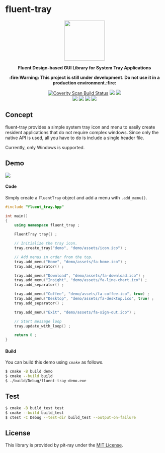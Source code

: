 <p align="center"><h1>fluent-tray</h1></p>
<p align="center"><img src="https://github.com/pit-ray/fluent-tray/blob/main/assets/banner.png?raw=true" width=128/></p>
<p align="center"><b>Fluent Design-based GUI Library for System Tray Applications</b></p>
<p align="center"><b>:fire:Warning: This project is still under development. Do not use it in a production environment.:fire:</b></p>

<p align="center">
   <a href="https://scan.coverity.com/projects/pit-ray-fluent-tray"><img alt="Coverity Scan Build Status" src="https://img.shields.io/coverity/scan/pit-ray-fluent-tray?style=flat-square" /></a>
    <a href="https://www.codacy.com/gh/pit-ray/fluent-tray/dashboard?utm_source=github.com&amp;utm_medium=referral&amp;utm_content=pit-ray/fluent-tray&amp;utm_campaign=Badge_Grade"><img src="https://img.shields.io/codacy/grade/8f2e6f2826904efd82019f5888574327?style=flat-square" /></a>
  <a href="https://github.com/pit-ray/fluent-tray/actions/workflows/codeql.yml"><img src="https://img.shields.io/github/actions/workflow/status/pit-ray/fluent-tray/codeql.yml?branch=main&label=CodeQL&logo=github&style=flat-square"/></a>
  <br>  
  <a href="https://github.com/pit-ray/fluent-tray/actions/workflows/test.yml"><img src="https://img.shields.io/github/actions/workflow/status/pit-ray/fluent-tray/test.yml?branch=main&label=test&logo=github&style=flat-square"/></a>
  <a href="https://github.com/pit-ray/fluent-tray/actions/workflows/coverity.yml"><img src="https://img.shields.io/github/actions/workflow/status/pit-ray/fluent-tray/coverity.yml?branch=main&label=cov-build&logo=github&style=flat-square"/></a>
  <a href="https://github.com/pit-ray/fluent-tray/actions/workflows/windows.yml"><img src="https://img.shields.io/github/actions/workflow/status/pit-ray/fluent-tray/windows.yml?branch=main&label=Windows&logo=github&style=flat-square"/></a>
  <a href="https://github.com/pit-ray/fluent-tray/actions/workflows/mingw.yml"><img src="https://img.shields.io/github/actions/workflow/status/pit-ray/fluent-tray/mingw.yml?branch=main&label=MinGW&logo=github&style=flat-square"/></a>
</p>

## Concept
fluent-tray provides a simple system tray icon and menu to easily create resident applications that do not require complex windows.
Since only the native API is used, all you have to do is include a single header file.

Currently, only Windows is supported.

## Demo

<img src="https://github.com/pit-ray/fluent-tray/blob/main/assets/demo.png?raw=true" />

#### Code
Simply create a `FluentTray` object and add a menu with `.add_menu()`.

```cpp
#include "fluent_tray.hpp"

int main()
{
    using namespace fluent_tray ;

    FluentTray tray{} ;

    // Initialize the tray icon.
    tray.create_tray("demo", "demo/assets/icon.ico") ;

    // Add menus in order from the top.
    tray.add_menu("Home", "demo/assets/fa-home.ico") ;
    tray.add_separator() ;

    tray.add_menu("Download", "demo/assets/fa-download.ico") ;
    tray.add_menu("Insight", "demo/assets/fa-line-chart.ico") ;
    tray.add_separator() ;

    tray.add_menu("Coffee", "demo/assets/fa-coffee.ico", true) ;
    tray.add_menu("Desktop", "demo/assets/fa-desktop.ico", true) ;
    tray.add_separator() ;

    tray.add_menu("Exit", "demo/assets/fa-sign-out.ico") ;

    // Start message loop
    tray.update_with_loop() ;

    return 0 ;
}
```

#### Build
You can build this demo using `cmake` as follows.

```sh
$ cmake -B build demo
$ cmake --build build
$ ./build/Debug/fluent-tray-demo.exe
```

## Test

```sh
$ cmake -B build_test test
$ cmake --build build_test
$ ctest -C Debug --test-dir build_test --output-on-failure
```

## License
This library is provided by pit-ray under the [MIT License](./LICENSE.txt).

